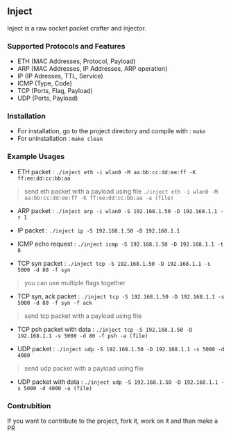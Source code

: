 Inject
---

Inject is a raw socket packet crafter and injector.

### Supported Protocols and Features
- ETH (MAC Addresses, Protocol, Payload)
- ARP (MAC Addresses, IP Addresses, ARP operation)
- IP (IP Adresses, TTL, Service)
- ICMP (Type, Code)
- TCP (Ports, Flag, Payload)
- UDP (Ports, Payload)

### Installation
* For installation, go to the project directory and compile with : 
    `make`
* For uninstallation : 
    `make clean`

### Example Usages
* ETH packet :
    `./inject eth -i wlan0 -M aa:bb:cc:dd:ee:ff -K ff:ee:dd:cc:bb:aa`
> send eth packet with a payload using file
	`./inject eth -i wlan0 -M aa:bb:cc:dd:ee:ff -K ff:ee:dd:cc:bb:aa -a (file)`

* ARP packet :
    `./inject arp -i wlan0 -S 192.168.1.50 -D 192.168.1.1 -r 1`

* IP packet :
    `./inject ip -S 192.168.1.50 -D 192.168.1.1`

* ICMP echo request :
    `./inject icmp -S 192.168.1.50 -D 192.168.1.1 -t 8`

* TCP syn packet :
     `./inject tcp -S 192.168.1.50 -D 192.168.1.1 -s 5000 -d 80 -f syn`

> you can use multiple flags together
* TCP syn, ack packet :
     `./inject tcp -S 192.168.1.50 -D 192.168.1.1 -s 5000 -d 80 -f syn -f ack`

> send tcp packet with a payload using file
* TCP psh packet with data :
     `./inject tcp -S 192.168.1.50 -D 192.168.1.1 -s 5000 -d 80 -f psh -a (file)`

* UDP packet :
     `./inject udp -S 192.168.1.50 -D 192.168.1.1 -s 5000 -d 4000`

> send udp packet with a payload using file
* UDP packet with data :
     `./inject udp -S 192.168.1.50 -D 192.168.1.1 -s 5000 -d 4000 -a (file)`

### Contrubition
If you want to contribute to the project, fork it, work on it and than make a PR

